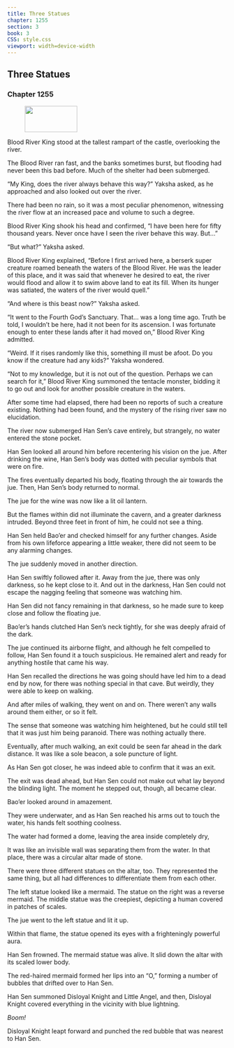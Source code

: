 ```yaml
---
title: Three Statues
chapter: 1255
section: 3
book: 3
CSS: style.css
viewport: width=device-width
---
```


## Three Statues

### Chapter 1255

<figure>
	<img src="../Images/gem.gif" alt="" id="gem" width="120" height="60" />
</figure>

Blood River King stood at the tallest rampart of the castle, overlooking the river.

The Blood River ran fast, and the banks sometimes burst, but flooding had never been this bad before. Much of the shelter had been submerged.

“My King, does the river always behave this way?” Yaksha asked, as he approached and also looked out over the river.

There had been no rain, so it was a most peculiar phenomenon, witnessing the river flow at an increased pace and volume to such a degree.

Blood River King shook his head and confirmed, “I have been here for fifty thousand years. Never once have I seen the river behave this way. But…”

“But what?” Yaksha asked.

Blood River King explained, “Before I first arrived here, a berserk super creature roamed beneath the waters of the Blood River. He was the leader of this place, and it was said that whenever he desired to eat, the river would flood and allow it to swim above land to eat its fill. When its hunger was satiated, the waters of the river would quell.”

“And where is this beast now?” Yaksha asked.

“It went to the Fourth God’s Sanctuary. That… was a long time ago. Truth be told, I wouldn’t be here, had it not been for its ascension. I was fortunate enough to enter these lands after it had moved on,” Blood River King admitted.

“Weird. If it rises randomly like this, something ill must be afoot. Do you know if the creature had any kids?” Yaksha wondered.

“Not to my knowledge, but it is not out of the question. Perhaps we can search for it,” Blood River King summoned the tentacle monster, bidding it to go out and look for another possible creature in the waters.

After some time had elapsed, there had been no reports of such a creature existing. Nothing had been found, and the mystery of the rising river saw no elucidation.

The river now submerged Han Sen’s cave entirely, but strangely, no water entered the stone pocket.

Han Sen looked all around him before recentering his vision on the jue. After drinking the wine, Han Sen’s body was dotted with peculiar symbols that were on fire.

The fires eventually departed his body, floating through the air towards the jue. Then, Han Sen’s body returned to normal.

The jue for the wine was now like a lit oil lantern.

But the flames within did not illuminate the cavern, and a greater darkness intruded. Beyond three feet in front of him, he could not see a thing.

Han Sen held Bao’er and checked himself for any further changes. Aside from his own lifeforce appearing a little weaker, there did not seem to be any alarming changes.

The jue suddenly moved in another direction.

Han Sen swiftly followed after it. Away from the jue, there was only darkness, so he kept close to it. And out in the darkness, Han Sen could not escape the nagging feeling that someone was watching him.

Han Sen did not fancy remaining in that darkness, so he made sure to keep close and follow the floating jue.

Bao’er’s hands clutched Han Sen’s neck tightly, for she was deeply afraid of the dark.

The jue continued its airborne flight, and although he felt compelled to follow, Han Sen found it a touch suspicious. He remained alert and ready for anything hostile that came his way.

Han Sen recalled the directions he was going should have led him to a dead end by now, for there was nothing special in that cave. But weirdly, they were able to keep on walking.

And after miles of walking, they went on and on. There weren’t any walls around them either, or so it felt.

The sense that someone was watching him heightened, but he could still tell that it was just him being paranoid. There was nothing actually there.

Eventually, after much walking, an exit could be seen far ahead in the dark distance. It was like a sole beacon, a sole puncture of light.

As Han Sen got closer, he was indeed able to confirm that it was an exit.

The exit was dead ahead, but Han Sen could not make out what lay beyond the blinding light. The moment he stepped out, though, all became clear.

Bao’er looked around in amazement.

They were underwater, and as Han Sen reached his arms out to touch the water, his hands felt soothing coolness.

The water had formed a dome, leaving the area inside completely dry,

It was like an invisible wall was separating them from the water. In that place, there was a circular altar made of stone.

There were three different statues on the altar, too. They represented the same thing, but all had differences to differentiate them from each other.

The left statue looked like a mermaid. The statue on the right was a reverse mermaid. The middle statue was the creepiest, depicting a human covered in patches of scales.

The jue went to the left statue and lit it up.

Within that flame, the statue opened its eyes with a frighteningly powerful aura.

Han Sen frowned. The mermaid statue was alive. It slid down the altar with its scaled lower body.

The red-haired mermaid formed her lips into an “O,” forming a number of bubbles that drifted over to Han Sen.

Han Sen summoned Disloyal Knight and Little Angel, and then, Disloyal Knight covered everything in the vicinity with blue lightning.

*Boom!*

Disloyal Knight leapt forward and punched the red bubble that was nearest to Han Sen.